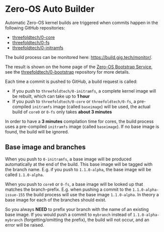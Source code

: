 # Zero-OS Auto Builder

Automatic Zero-OS kernel builds are triggered when commits happen in the following GitHub repositories:

- [threefoldtech/0-core](https://github.com/threefoldtech/0-core)
- [threefoldtech/0-fs](https://github.com/threefoldtech/0-fs)
- [threefoldtech/0-initramfs](https://github.com/threefoldtech/0-initramfs)

The build process can be monitored here: https://build.gig.tech/monitor/.

The result is shown on the home page of the [Zero-OS Bootstrap Service](https://bootstrap.gig.tech/), see the [threefoldtech/0-bootstrap](https://github.com/threefoldtech/0-bootstrap) repository for more details.

Each time a commit is pushed to GitHub, a build request is called:
- If you push to `threefoldtech/0-initramfs`, a complete kernel image will be rebuilt, which can take up to **1 hour**
- If you push to `threefoldtech/0-core` or `threefoldtech/0-fs`, a pre-compiled `initramfs` image (called `baseimage`) will be used, the actual build of `core0` or `0-fs` only takes **about 3 minutes**

In order to have a **3 minutes** compilation time for cores, the build process uses a pre-compiled `initramfs` image (called `baseimage`). If no base image is found, the build will be ignored.

## Base image and branches

When you push to `0-initramfs`, a base image will be produced automatically at the end of the build. This base image will be tagged with the branch name. E.g. if you push to `1.1.0-alpha`, the base image will be called `1.1.0-alpha`.

When you push to `core0` or `0-fs`, a base image will be looked up that matches the branch-prefix. E.g. when pushing a commit to the `1.1.0-alpha-issue-155` the build process will use the base image `1.1.0-alpha`. In theory a base image for each of the branches should exist.

So you always **NEED** to prefix your branch with the name of an existing base image. If you would push a commit to `mybranch` instead of `1.1.0-alpha-mybranch` (forgetting/omitting the prefix), the build will not occur, and an error will be raised.
